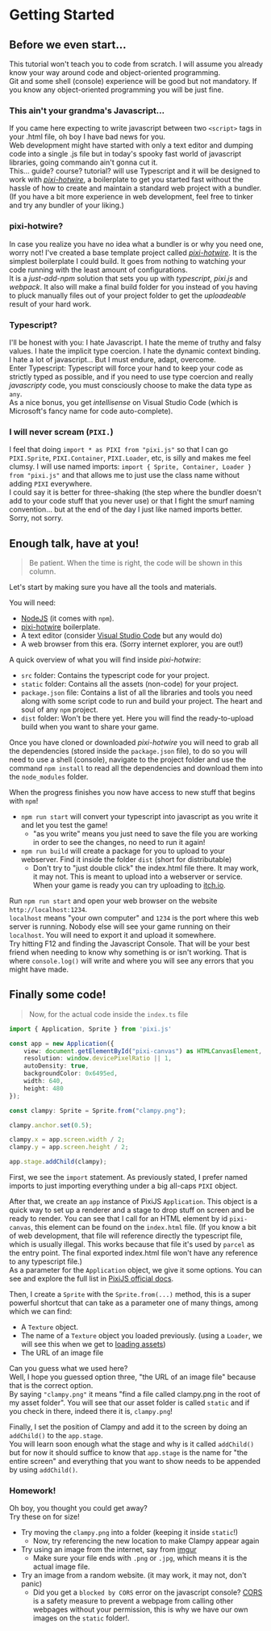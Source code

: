 # Getting Started

## Before we even start...
This tutorial won't teach you to code from scratch. I will assume you already know your way around code and object-oriented programming.  
Git and some shell (console) experience will be good but not mandatory. If you know any object-oriented programming you will be just fine.  

### This ain't your grandma's Javascript...
If you came here expecting to write javascript between two `<script>` tags in your .html file, oh boy I have bad news for you.  
Web development might have started with only a text editor and dumping code into a single .js file but in today's spooky fast world of javascript libraries, going commando ain't gonna cut it.  
This... guide? course? tutorial? will use Typescript and it will be designed to work with [_pixi-hotwire_](https://github.com/miltoncandelero/pixi-hotwire), a boilerplate to get you started fast without the hassle of how to create and maintain a standard web project with a bundler. (If you have a bit more experience in web development, feel free to tinker and try any bundler of your liking.)    

### pixi-hotwire?
In case you realize you have no idea what a bundler is or why you need one, worry not! I've created a base template project called [_pixi-hotwire_](https://github.com/miltoncandelero/pixi-hotwire). It is the simplest boilerplate I could build. It goes from nothing to watching your code running with the least amount of configurations.  
It is a _just-add-npm_ solution that sets you up with _typescript_, _pixi.js_ and _webpack_. It also will make a final build folder for you instead of you having to pluck manually files out of your project folder to get the _uploadeable_ result of your hard work.

### Typescript?
I'll be honest with you: I hate Javascript. I hate the meme of truthy and falsy values. I hate the implicit type coercion. I hate the dynamic context binding. I hate a lot of javascript... But I must endure, adapt, overcome.  
Enter Typescript: Typescript will force your hand to keep your code as strictly typed as possible, and if you need to use type coercion and really _javascripty_ code, you must consciously choose to make the data type as `any`.  
As a nice bonus, you get _intellisense_ on Visual Studio Code (which is Microsoft's fancy name for code auto-complete).  

### I will never scream (`PIXI.`)
I feel that doing `import * as PIXI from "pixi.js"` so that I can go `PIXI.Sprite`, `PIXI.Container`, `PIXI.Loader`, etc, is silly and makes me feel clumsy. I will use named imports: `import { Sprite, Container, Loader } from "pixi.js"` and that allows me to just use the class name without adding `PIXI` everywhere.  
I could say it is better for three-shaking (the step where the bundler doesn't add to your code stuff that you never use) or that I fight the smurf naming convention... but at the end of the day I just like named imports better. Sorry, not sorry.  

## Enough talk, have at you!

> Be patient. When the time is right, the code will be shown in this column.

Let's start by making sure you have all the tools and materials.  

You will need:

* [NodeJS](https://nodejs.org/) (it comes with `npm`).
* [pixi-hotwire](https://github.com/miltoncandelero/pixi-hotwire) boilerplate.
* A text editor (consider [Visual Studio Code](https://code.visualstudio.com/) but any would do)
* A web browser from this era. (Sorry internet explorer, you are out!)


A quick overview of what you will find inside _pixi-hotwire_:

* `src` folder: Contains the typescript code for your project.
* `static` folder: Contains all the assets (non-code) for your project.
* `package.json` file: Contains a list of all the libraries and tools you need along with some script code to run and build your project. The heart and soul of any `npm` project.
* `dist` folder: Won't be there yet. Here you will find the ready-to-upload build when you want to share your game.

Once you have cloned or downloaded _pixi-hotwire_ you will need to grab all the dependencies (stored inside the `package.json` file), to do so you will need to use a shell (console), navigate to the project folder and use the command `npm install` to read all the dependencies and download them into the `node_modules` folder.  

When the progress finishes you now have access to new stuff that begins with `npm`!

* `npm run start` will convert your typescript into javascript as you write it and let you test the game! 
  * "as you write" means you just need to save the file you are working in order to see the changes, no need to run it again!
* `npm run build` will create a package for you to upload to your webserver. Find it inside the folder `dist` (short for distributable)
  * Don't try to "just double click" the index.html file there. It may work, it may not. This is meant to upload into a webserver or service. When your game is ready you can try uploading to [itch.io](https://itch.io/).

Run `npm run start` and open your web browser on the website `http://localhost:1234`.  
`localhost` means "your own computer" and `1234` is the port where this web server is running. Nobody else will see your game running on their `localhost`. You will need to export it and upload it somewhere.  
Try hitting F12 and finding the Javascript Console. That will be your best friend when needing to know why something is or isn't working. That is where `console.log()` will write and where you will see any errors that you might have made.

## Finally some code!

> Now, for the actual code inside the `index.ts` file

```ts
import { Application, Sprite } from 'pixi.js'

const app = new Application({
	view: document.getElementById("pixi-canvas") as HTMLCanvasElement,
	resolution: window.devicePixelRatio || 1,
	autoDensity: true,
	backgroundColor: 0x6495ed,
	width: 640,
	height: 480
});

const clampy: Sprite = Sprite.from("clampy.png");

clampy.anchor.set(0.5);

clampy.x = app.screen.width / 2;
clampy.y = app.screen.height / 2;

app.stage.addChild(clampy);
```

First, we see the `import` statement. As previously stated, I prefer named imports to just importing everything under a big all-caps `PIXI` object.  

After that, we create an `app` instance of PixiJS `Application`. This object is a quick way to set up a renderer and a stage to drop stuff on screen and be ready to render. You can see that I call for an HTML element by id `pixi-canvas`, this element can be found on the `index.html` file. (If you know a bit of web development, that file will reference directly the typescript file, which is usually illegal. This works because that file it's used by `parcel` as the entry point. The final exported index.html file won't have any reference to any typescript file.)  
As a parameter for the `Application` object, we give it some options. You can see and explore the full list in [PixiJS official docs](https://pixijs.download/dev/docs/PIXI.Application.html).  

Then, I create a `Sprite` with the `Sprite.from(...)` method, this is a super powerful shortcut that can take as a parameter one of many things, among which we can find:

* A `Texture` object.
* The name of a `Texture` object you loaded previously. (using a `Loader`, we will see this when we get to [loading assets](#recipe-preloading-assets))
* The URL of an image file

Can you guess what we used here?  
Well, I hope you guessed option three, "the URL of an image file" because that is the correct option.  
By saying `"clampy.png"` it means "find a file called clampy.png in the root of my asset folder". You will see that our asset folder is called `static` and if you check in there, indeed there it is, `clampy.png`!  

Finally, I set the position of Clampy and add it to the screen by doing an `addChild()` to the `app.stage`.  
You will learn soon enough what the stage and why is it called `addChild()` but for now it should suffice to know that `app.stage` is the name for "the entire screen" and everything that you want to show needs to be appended by using `addChild()`.

### Homework!
Oh boy, you thought you could get away?  
Try these on for size!

* Try moving the `clampy.png` into a folder (keeping it inside `static`!)
  * Now, try referencing the new location to make Clampy appear again
* Try using an image from the internet, say from [imgur](https://imgur.com/)
  * Make sure your file ends with `.png` or `.jpg`, which means it is the actual image file.
* Try an image from a random website. (it may work, it may not, don't panic)
  * Did you get a `blocked by CORS` error on the javascript console? [CORS](https://developer.mozilla.org/en-US/docs/Web/HTTP/CORS) is a safety measure to prevent a webpage from calling other webpages without your permission, this is why we have our own images on the `static` folder!.